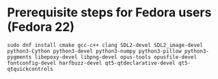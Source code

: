 # Prerequisite steps for Fedora users (Fedora 22)

`sudo dnf install cmake gcc-c++ clang SDL2-devel SDL2_image-devel python3-Cython python3-devel python3-numpy python3-pillow python3-pygments libepoxy-devel libpng-devel opus-tools opusfile-devel fontconfig-devel harfbuzz-devel qt5-qtdeclarative-devel qt5-qtquickcontrols`

